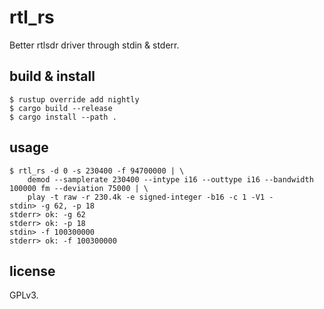 # rtl_rs
Better rtlsdr driver through stdin & stderr.

## build & install
```
$ rustup override add nightly
$ cargo build --release
$ cargo install --path .
```

## usage
```
$ rtl_rs -d 0 -s 230400 -f 94700000 | \
    demod --samplerate 230400 --intype i16 --outtype i16 --bandwidth 100000 fm --deviation 75000 | \
    play -t raw -r 230.4k -e signed-integer -b16 -c 1 -V1 -
stdin> -g 62, -p 18
stderr> ok: -g 62
stderr> ok: -p 18
stdin> -f 100300000
stderr> ok: -f 100300000
```

## license
GPLv3.
